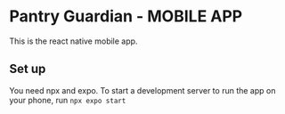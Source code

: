 # Pantry Guardian - MOBILE APP

This is the react native mobile app.

## Set up
You need npx and expo. To start a development server to run the app on your phone, run `npx expo start`
